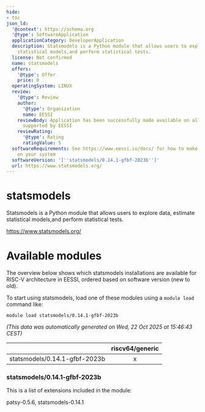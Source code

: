 ```yaml
---
hide:
- toc
json_ld:
  '@context': https://schema.org
  '@type': SoftwareApplication
  applicationCategory: DeveloperApplication
  description: Statsmodels is a Python module that allows users to explore data, estimate
    statistical models,and perform statistical tests.
  license: Not confirmed
  name: statsmodels
  offers:
    '@type': Offer
    price: 0
  operatingSystem: LINUX
  review:
    '@type': Review
    author:
      '@type': Organization
      name: EESSI
    reviewBody: Application has been successfully made available on all architectures
      supported by EESSI
    reviewRating:
      '@type': Rating
      ratingValue: 5
  softwareRequirements: See https://www.eessi.io/docs/ for how to make EESSI available
    on your system
  softwareVersion: '[''statsmodels/0.14.1-gfbf-2023b'']'
  url: https://www.statsmodels.org/
---
```


statsmodels
===========


Statsmodels is a Python module that allows users to explore data, estimate statistical models,and perform statistical tests.

https://www.statsmodels.org/
# Available modules


The overview below shows which statsmodels installations are available for RISC-V architecture in EESSI, ordered based on software version (new to old).

To start using statsmodels, load one of these modules using a `module load` command like:

```shell
module load statsmodels/0.14.1-gfbf-2023b
```

*(This data was automatically generated on Wed, 22 Oct 2025 at 15:46:43 CEST)*

| |riscv64/generic|
| :---: | :---: |
|statsmodels/0.14.1-gfbf-2023b|x|


### statsmodels/0.14.1-gfbf-2023b

This is a list of extensions included in the module:

patsy-0.5.6, statsmodels-0.14.1
